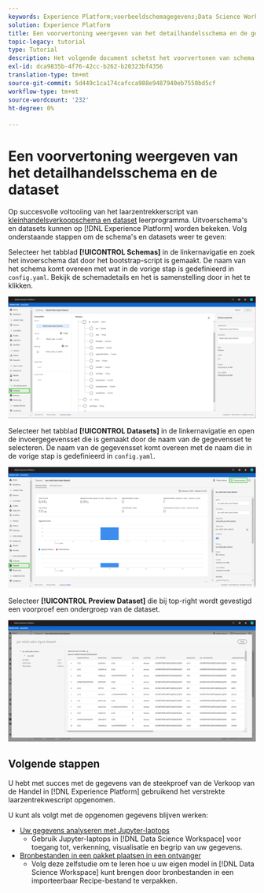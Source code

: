 ```yaml
---
keywords: Experience Platform;voorbeeldschemagegevens;Data Science Workspace;populaire onderwerpen
solution: Experience Platform
title: Een voorvertoning weergeven van het detailhandelsschema en de gegevensset
topic-legacy: tutorial
type: Tutorial
description: Het volgende document schetst het voorvertonen van schema's en datasets op Adobe Experience Platform.
exl-id: dca9835b-4f76-42cc-b262-b20323bf4356
translation-type: tm+mt
source-git-commit: 5d449c1ca174cafcca988e9487940eb7550bd5cf
workflow-type: tm+mt
source-wordcount: '232'
ht-degree: 0%

---
```


# Een voorvertoning weergeven van het detailhandelsschema en de dataset

Op succesvolle voltooiing van het laarzentrekkerscript van [kleinhandelsverkoopschema en dataset](./create-retails-sales-dataset.md) leerprogramma. Uitvoerschema&#39;s en datasets kunnen op [!DNL Experience Platform] worden bekeken. Volg onderstaande stappen om de schema&#39;s en datasets weer te geven:

Selecteer het tabblad **[!UICONTROL Schemas]** in de linkernavigatie en zoek het invoerschema dat door het bootstrap-script is gemaakt. De naam van het schema komt overeen met wat in de vorige stap is gedefinieerd in `config.yaml`. Bekijk de schemadetails en het is samenstelling door in het te klikken.

![](../images/models-recipes/access-data/schema.PNG)

Selecteer het tabblad **[!UICONTROL Datasets]** in de linkernavigatie en open de invoergegevensset die is gemaakt door de naam van de gegevensset te selecteren. De naam van de gegevensset komt overeen met de naam die in de vorige stap is gedefinieerd in `config.yaml`.

![](../images/models-recipes/access-data/dataset.PNG)

Selecteer **[!UICONTROL Preview Dataset]** die bij top-right wordt gevestigd een voorproef een ondergroep van de dataset.

![](../images/models-recipes/access-data/preview.PNG)

## Volgende stappen

U hebt met succes met de gegevens van de steekproef van de Verkoop van de Handel in [!DNL Experience Platform] gebruikend het verstrekte laarzentrekwescript opgenomen.

U kunt als volgt met de opgenomen gegevens blijven werken:
- [Uw gegevens analyseren met Jupyter-laptops](../jupyterlab/analyze-your-data.md)
   - Gebruik Jupyter-laptops in [!DNL Data Science Workspace] voor toegang tot, verkenning, visualisatie en begrip van uw gegevens.
- [Bronbestanden in een pakket plaatsen in een ontvanger](./package-source-files-recipe.md)
   - Volg deze zelfstudie om te leren hoe u uw eigen model in [!DNL Data Science Workspace] kunt brengen door bronbestanden in een importeerbaar Recipe-bestand te verpakken.
